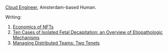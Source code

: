 [Cloud Engineer](https://www.linkedin.com/in/tomrijntjes/), Amsterdam-based Human.


Writing:

1. [Economics of NFTs](01-economics-of-nfts.md)
1. [Ten Cases of Isolated Fetal Decapitation: an Overview of Etiopathologic Mechanisms](02-isolated-fetal-decapitation.md)
1. [Managing Distributed Teams: Two Tenets](03-distributed-teams-tenets.md)